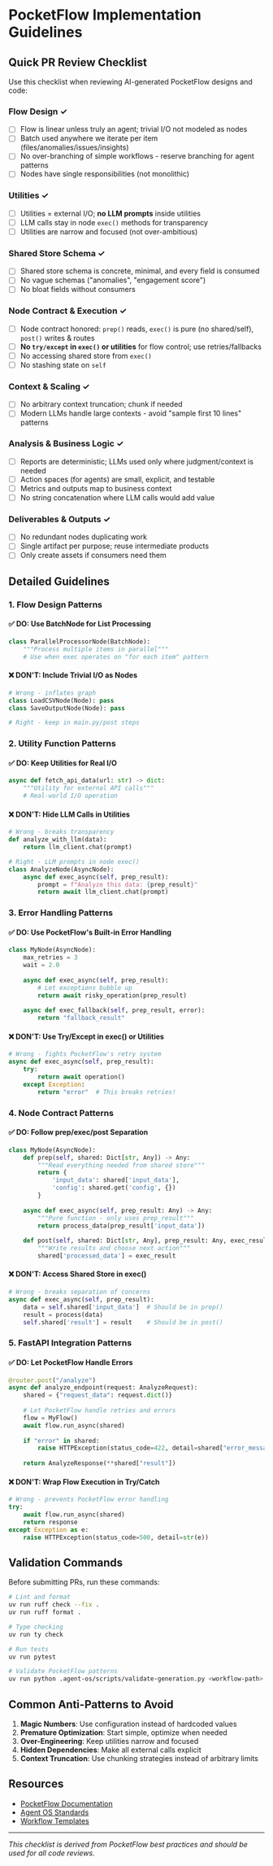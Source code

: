 # PocketFlow Implementation Guidelines

## Quick PR Review Checklist

Use this checklist when reviewing AI-generated PocketFlow designs and code:

### Flow Design ✓
- [ ] Flow is linear unless truly an agent; trivial I/O not modeled as nodes
- [ ] Batch used anywhere we iterate per item (files/anomalies/issues/insights)
- [ ] No over-branching of simple workflows - reserve branching for agent patterns
- [ ] Nodes have single responsibilities (not monolithic)

### Utilities ✓
- [ ] Utilities = external I/O; **no LLM prompts** inside utilities
- [ ] LLM calls stay in node `exec()` methods for transparency
- [ ] Utilities are narrow and focused (not over-ambitious)

### Shared Store Schema ✓
- [ ] Shared store schema is concrete, minimal, and every field is consumed
- [ ] No vague schemas ("anomalies", "engagement score")
- [ ] No bloat fields without consumers

### Node Contract & Execution ✓
- [ ] Node contract honored: `prep()` reads, `exec()` is pure (no shared/self), `post()` writes & routes
- [ ] **No `try/except` in `exec()` or utilities** for flow control; use retries/fallbacks
- [ ] No accessing shared store from `exec()`
- [ ] No stashing state on `self`

### Context & Scaling ✓
- [ ] No arbitrary context truncation; chunk if needed
- [ ] Modern LLMs handle large contexts - avoid "sample first 10 lines" patterns

### Analysis & Business Logic ✓
- [ ] Reports are deterministic; LLMs used only where judgment/context is needed
- [ ] Action spaces (for agents) are small, explicit, and testable
- [ ] Metrics and outputs map to business context
- [ ] No string concatenation where LLM calls would add value

### Deliverables & Outputs ✓
- [ ] No redundant nodes duplicating work
- [ ] Single artifact per purpose; reuse intermediate products
- [ ] Only create assets if consumers need them

## Detailed Guidelines

### 1. Flow Design Patterns

#### ✅ DO: Use BatchNode for List Processing
```python
class ParallelProcessorNode(BatchNode):
    """Process multiple items in parallel"""
    # Use when exec operates on "for each item" pattern
```

#### ❌ DON'T: Include Trivial I/O as Nodes
```python
# Wrong - inflates graph
class LoadCSVNode(Node): pass
class SaveOutputNode(Node): pass

# Right - keep in main.py/post steps
```

### 2. Utility Function Patterns

#### ✅ DO: Keep Utilities for Real I/O
```python
async def fetch_api_data(url: str) -> dict:
    """Utility for external API calls"""
    # Real-world I/O operation
```

#### ❌ DON'T: Hide LLM Calls in Utilities
```python
# Wrong - breaks transparency
def analyze_with_llm(data):
    return llm_client.chat(prompt)

# Right - LLM prompts in node exec()
class AnalyzeNode(AsyncNode):
    async def exec_async(self, prep_result):
        prompt = f"Analyze this data: {prep_result}"
        return await llm_client.chat(prompt)
```

### 3. Error Handling Patterns

#### ✅ DO: Use PocketFlow's Built-in Error Handling
```python
class MyNode(AsyncNode):
    max_retries = 3
    wait = 2.0
    
    async def exec_async(self, prep_result):
        # Let exceptions bubble up
        return await risky_operation(prep_result)
    
    async def exec_fallback(self, prep_result, error):
        return "fallback_result"
```

#### ❌ DON'T: Use Try/Except in exec() or Utilities
```python
# Wrong - fights PocketFlow's retry system
async def exec_async(self, prep_result):
    try:
        return await operation()
    except Exception:
        return "error"  # This breaks retries!
```

### 4. Node Contract Patterns

#### ✅ DO: Follow prep/exec/post Separation
```python
class MyNode(AsyncNode):
    def prep(self, shared: Dict[str, Any]) -> Any:
        """Read everything needed from shared store"""
        return {
            'input_data': shared['input_data'],
            'config': shared.get('config', {})
        }
    
    async def exec_async(self, prep_result: Any) -> Any:
        """Pure function - only uses prep_result"""
        return process_data(prep_result['input_data'])
    
    def post(self, shared: Dict[str, Any], prep_result: Any, exec_result: Any) -> None:
        """Write results and choose next action"""
        shared['processed_data'] = exec_result
```

#### ❌ DON'T: Access Shared Store in exec()
```python
# Wrong - breaks separation of concerns
async def exec_async(self, prep_result):
    data = self.shared['input_data']  # Should be in prep()
    result = process(data)
    self.shared['result'] = result    # Should be in post()
```

### 5. FastAPI Integration Patterns

#### ✅ DO: Let PocketFlow Handle Errors
```python
@router.post("/analyze")
async def analyze_endpoint(request: AnalyzeRequest):
    shared = {"request_data": request.dict()}
    
    # Let PocketFlow handle retries and errors
    flow = MyFlow()
    await flow.run_async(shared)
    
    if "error" in shared:
        raise HTTPException(status_code=422, detail=shared["error_message"])
    
    return AnalyzeResponse(**shared["result"])
```

#### ❌ DON'T: Wrap Flow Execution in Try/Catch
```python
# Wrong - prevents PocketFlow error handling
try:
    await flow.run_async(shared)
    return response
except Exception as e:
    raise HTTPException(status_code=500, detail=str(e))
```

## Validation Commands

Before submitting PRs, run these commands:

```bash
# Lint and format
uv run ruff check --fix .
uv run ruff format .

# Type checking
uv run ty check

# Run tests
uv run pytest

# Validate PocketFlow patterns
uv run python .agent-os/scripts/validate-generation.py <workflow-path>
```

## Common Anti-Patterns to Avoid

1. **Magic Numbers**: Use configuration instead of hardcoded values
2. **Premature Optimization**: Start simple, optimize when needed  
3. **Over-Engineering**: Keep utilities narrow and focused
4. **Hidden Dependencies**: Make all external calls explicit
5. **Context Truncation**: Use chunking strategies instead of arbitrary limits

## Resources

- [PocketFlow Documentation](docs/)
- [Agent OS Standards](standards/)
- [Workflow Templates](templates/)

---

*This checklist is derived from PocketFlow best practices and should be used for all code reviews.*